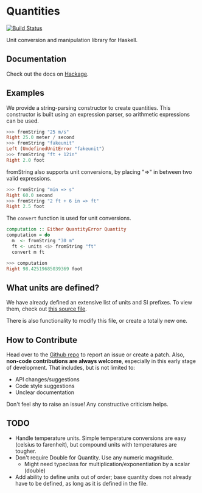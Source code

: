 # Quantities

[![Build Status](https://travis-ci.org/jdreaver/quantities.svg?branch=master)](https://travis-ci.org/jdreaver/quantities)

Unit conversion and manipulation library for Haskell.

## Documentation

Check out the docs on [Hackage](http://hackage.haskell.org/package/quantities).

## Examples

We provide a string-parsing constructor to create quantities. This
constructor is built using an expression parser, so arithmetic
expressions can be used.

```haskell
>>> fromString "25 m/s"
Right 25.0 meter / second
>>> fromString "fakeunit"
Left (UndefinedUnitError "fakeunit")
>>> fromString "ft + 12in"
Right 2.0 foot
```

fromString also supports unit conversions, by placing "=>" in between
two valid expressions.

```haskell
>>> fromString "min => s"
Right 60.0 second
>>> fromString "2 ft + 6 in => ft"
Right 2.5 foot
```

The `convert` function is used for unit conversions.

```haskell
computation :: Either QuantityError Quantity
computation = do
  m  <- fromString "30 m"
  ft <- units <$> fromString "ft"
  convert m ft
```

```haskell
>>> computation
Right 98.42519685039369 foot
```

## What units are defined?

We have already defined an extensive list of units and SI prefixes. To
view them, check out
[this source file](https://github.com/jdreaver/quantities/blob/master/library/Data/Quantities/DefaultUnits.hs).

There is also functionality to modify this file, or create a totally new one.

## How to Contribute

Head over to the [Github repo](https://github.com/jdreaver/quantities)
to report an issue or create a patch. Also, **non-code contributions
are always welcome**, especially in this early stage of development.
That includes, but is not limited to:

* API changes/suggestions
* Code style suggestions
* Unclear documentation

Don't feel shy to raise an issue! Any constructive criticism helps.


## TODO

* Handle temperature units. Simple temperature conversions are easy
  (celsius to farenheit), but compound units with temperatures are
  tougher.
* Don't require Double for Quantity. Use any numeric magnitude.
  - Might need typeclass for multiplication/exponentiation by a scalar (double)
* Add ability to define units out of order; base quantity does not
  already have to be defined, as long as it is defined in the file.

